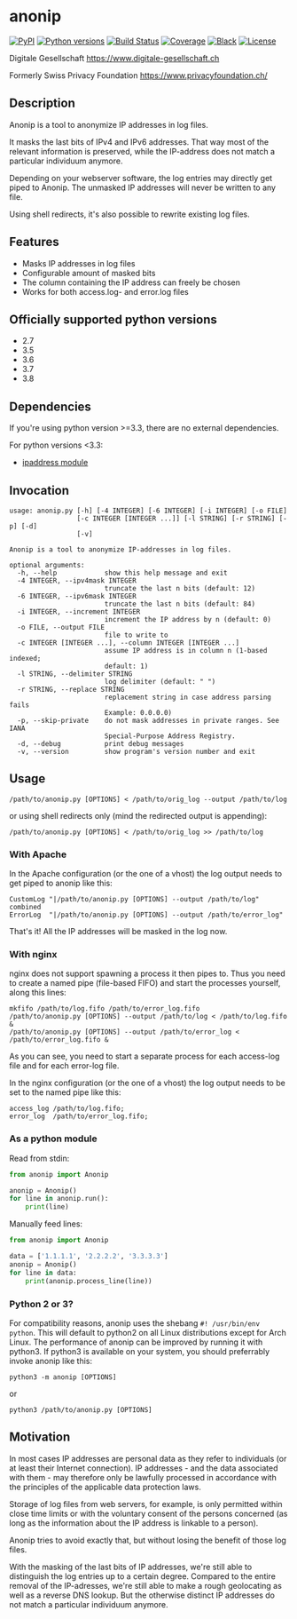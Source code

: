 # anonip

[![PyPI](https://img.shields.io/pypi/v/anonip.svg)](https://pypi.org/project/anonip/)
[![Python versions](https://img.shields.io/pypi/pyversions/anonip.svg)](https://pypi.org/project/anonip/)
[![Build Status](https://travis-ci.org/DigitaleGesellschaft/Anonip.svg?branch=master)](https://travis-ci.com/DigitaleGesellschaft/Anonip)
[![Coverage](https://img.shields.io/badge/coverage-100%25-brightgreen.svg)](https://github.com/DigitaleGesellschaft/Anonip/blob/master/.coveragerc#L11)
[![Black](https://img.shields.io/badge/code%20style-black-000000.svg)](https://github.com/DigitaleGesellschaft/Anonip)
[![License](https://img.shields.io/badge/License-BSD%203--Clause-blue.svg)](https://opensource.org/licenses/BSD-3-Clause)

Digitale Gesellschaft
https://www.digitale-gesellschaft.ch


Formerly
Swiss Privacy Foundation
https://www.privacyfoundation.ch/


## Description

Anonip is a tool to anonymize IP addresses in log files.

It masks the last bits of IPv4 and IPv6 addresses. That way most of the
relevant information is preserved, while the IP-address does not match a
particular individuum anymore.

Depending on your webserver software, the log entries may directly get piped
to Anonip. The unmasked IP addresses will never be written to any file.

Using shell redirects, it's also possible to rewrite existing log files.

## Features

 - Masks IP addresses in log files
 - Configurable amount of masked bits
 - The column containing the IP address can freely be chosen
 - Works for both access.log- and error.log files

## Officially supported python versions

 - 2.7
 - 3.5
 - 3.6
 - 3.7
 - 3.8

## Dependencies
If you're using python version >=3.3, there are no external
dependencies.

For python versions <3.3:
 - [ipaddress module](https://github.com/kwi-dk/py2-ipaddress)

## Invocation

```
usage: anonip.py [-h] [-4 INTEGER] [-6 INTEGER] [-i INTEGER] [-o FILE]
                 [-c INTEGER [INTEGER ...]] [-l STRING] [-r STRING] [-p] [-d]
                 [-v]

Anonip is a tool to anonymize IP-addresses in log files.

optional arguments:
  -h, --help            show this help message and exit
  -4 INTEGER, --ipv4mask INTEGER
                        truncate the last n bits (default: 12)
  -6 INTEGER, --ipv6mask INTEGER
                        truncate the last n bits (default: 84)
  -i INTEGER, --increment INTEGER
                        increment the IP address by n (default: 0)
  -o FILE, --output FILE
                        file to write to
  -c INTEGER [INTEGER ...], --column INTEGER [INTEGER ...]
                        assume IP address is in column n (1-based indexed;
                        default: 1)
  -l STRING, --delimiter STRING
                        log delimiter (default: " ")
  -r STRING, --replace STRING
                        replacement string in case address parsing fails
                        Example: 0.0.0.0)
  -p, --skip-private    do not mask addresses in private ranges. See IANA
                        Special-Purpose Address Registry.
  -d, --debug           print debug messages
  -v, --version         show program's version number and exit
```

## Usage

``` shell
/path/to/anonip.py [OPTIONS] < /path/to/orig_log --output /path/to/log
```
or using shell redirects only (mind the redirected output is appending):
``` shell
/path/to/anonip.py [OPTIONS] < /path/to/orig_log >> /path/to/log
```

### With Apache

In the Apache configuration (or the one of a vhost) the log output needs to
get piped to anonip like this:
```
CustomLog "|/path/to/anonip.py [OPTIONS] --output /path/to/log" combined
ErrorLog  "|/path/to/anonip.py [OPTIONS] --output /path/to/error_log"
```
That's it! All the IP addresses will be masked in the log now.


### With nginx

nginx does not support spawning a process it then pipes to. Thus
you need to create a named pipe (file-based FIFO) and start the
processes yourself, along this lines:
``` shell
mkfifo /path/to/log.fifo /path/to/error_log.fifo
/path/to/anonip.py [OPTIONS] --output /path/to/log < /path/to/log.fifo &
/path/to/anonip.py [OPTIONS] --output /path/to/error_log < /path/to/error_log.fifo &
```
As you can see, you need to start a separate process for each access-log
file and for each error-log file.

In the nginx configuration (or the one of a vhost) the log output
needs to be set to the named pipe like this:
```
access_log /path/to/log.fifo;
error_log  /path/to/error_log.fifo;
```

### As a python module

Read from stdin:
``` python
from anonip import Anonip

anonip = Anonip()
for line in anonip.run():
    print(line)

```

Manually feed lines:
``` python
from anonip import Anonip

data = ['1.1.1.1', '2.2.2.2', '3.3.3.3']
anonip = Anonip()
for line in data:
    print(anonip.process_line(line))

```

### Python 2 or 3?
For compatibility reasons, anonip uses the shebang `#! /usr/bin/env python`.
This will default to python2 on all Linux distributions except for Arch Linux.
The performance of anonip can be improved by running it with python3. If 
python3 is available on your system, you should preferrably invoke anonip
like this:

``` shell
python3 -m anonip [OPTIONS]
```

or 

``` shell
python3 /path/to/anonip.py [OPTIONS]
```

## Motivation

In most cases IP addresses are personal data as they refer to individuals (or at least
their Internet connection). IP addresses - and the data associated with them - may
therefore only be lawfully processed in accordance with the principles of the
applicable data protection laws.

Storage of log files from web servers, for example, is only permitted within close time
limits or with the voluntary consent of the persons concerned (as long as the
information about the IP address is linkable to a person).

Anonip tries to avoid exactly that, but without losing the benefit of those log files.

With the masking of the last bits of IP addresses, we're still able to distinguish the
log entries up to a certain degree. Compared to the entire removal of the IP-adresses,
we're still able to make a rough geolocating as well as a reverse DNS lookup. But the
otherwise distinct IP addresses do not match a particular individuum anymore.
